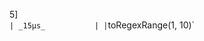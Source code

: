 5]`                                                                         | _15μs_           |
| `toRegexRange(1, 10)`       